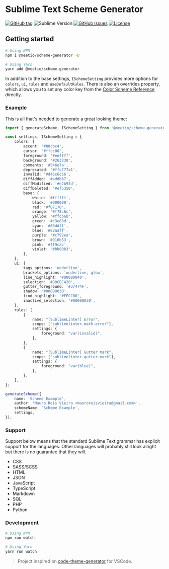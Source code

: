 # Sublime Text Scheme Generator

[![GitHub tag](https://img.shields.io/github/release/meetio-theme/scheme-generator.svg?style=for-the-badge)](https://github.com/meetio-theme/scheme-generator/releases)
![Sublime Version](https://img.shields.io/badge/built_for_sublimetext-3179-e79330?style=for-the-badge&logo=sublime-text)
[![GitHub Issues](https://img.shields.io/github/issues/meetio-theme/scheme-generator.svg?style=for-the-badge)](https://github.com/meetio-theme/scheme-generator/issues)
[![License](https://img.shields.io/badge/license-MIT-blue.svg?style=for-the-badge)](https://github.com/meetio-theme/scheme-generator/blob/master/LICENSE)

## Getting started

```bash
# Using NPM
npm i @meetio/scheme-generator -D

# Using Yarn
yarn add @meetio/scheme-generator
```

In addition to the base settings, `ISchemeSetting` provides more options for `colors`, `ui`, `rules` and `useDefaultRules`.
There is also an overrides property, which allows you to set any color key from the [Color Scheme Reference](https://www.sublimetext.com/docs/3/color_schemes.html) directly.

### Example

This is all that's needed to generate a great looking theme:

```ts
import { generateScheme, ISchemeSetting } from '@meetio/scheme-generator';

const settings: ISchemeSetting = {
    colors: {
        accent: '#80cbc4',
        cursor: '#ffcc00',
        foreground: '#eeffff',
        background: '#263238',
        comments: '#546e7a',
        deprecated: '#ffc777a1',
        invalid: '#d46c6c66',
        diffAdded: '#addb67',
        diffModified: '#e2b93d',
        diffDeleted: '#ef5350',
        base: {
            white: '#ffffff',
            black: '#000000',
            red: '#f07178',
            orange: '#f78c6c',
            yellow: '#ffcb6b',
            green: '#c3e88d',
            cyan: '#89ddff',
            blue: '#82aaff',
            purple: '#c792ea',
            brown: '#916b53',
            pink: '#ff9cac',
            violet: '#bb80b3',
        },
    },
    ui: {
        tags_options: 'underline',
        brackets_options: 'underline, glow',
        line_highlight: '#00000040',
        selection: '#80CBC420',
        gutter_foreground: '#37474F',
        shadow: '#00000030',
        find_highlight: '#FFCC00',
        inactive_selection: '#00000030',
    },
    rules: [
        {
            name: "[SublimeLinter] Error",
            scope: ["sublimelinter.mark.error"],
            settings: {
                foreground: "var(invalid)",
            },
        },
        {
            name: "[SublimeLinter] Gutter mark",
            scope: ["sublimelinter.gutter-mark"],
            settings: {
                foreground: "var(blue)",
            },
        },
    ],
};

generateScheme({
    name: 'Scheme Example',
    author: 'Mauro Reis Vieira <mauroreisvieira@gmail.com>',
    schemeName: 'Scheme Example',
    settings,
});
```

### Support

Support below means that the standard Sublime Text grammar has explicit support for the languages.
Other languages will probably still look alright but there is no guarantee that they will.

-   CSS
-   SASS/SCSS
-   HTML
-   JSON
-   JavaScript
-   TypeScript
-   Markdown
-   SQL
-   PHP
-   Python

### Development

```bash
# Using NPM
npm run watch

# Using Yarn
yarn run watch
```

> Project inspired on [code-theme-generator](https://github.com/moxer-theme/code-theme-generator) for VSCode.
